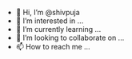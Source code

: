 - 👋 Hi, I’m @shivpuja
- 👀 I’m interested in ...
- 🌱 I’m currently learning ...
- 💞️ I’m looking to collaborate on ...
- 📫 How to reach me ...

<!---
shivpuja/shivpuja is a ✨ special ✨ repository because its `README.md` (this file) appears on your GitHub profile.
You can click the Preview link to take a look at your changes.
--->
